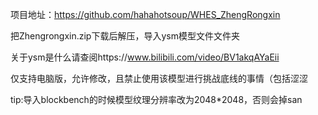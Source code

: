项目地址：https://github.com/hahahotsoup/WHES_ZhengRongxin

把Zhengrongxin.zip下载后解压，导入ysm模型文件文件夹

关于ysm是什么请查阅https://www.bilibili.com/video/BV1akqAYaEii

仅支持电脑版，允许修改，且禁止使用该模型进行挑战底线的事情（包括涩涩

tip:导入blockbench的时候模型纹理分辨率改为2048*2048，否则会掉san
